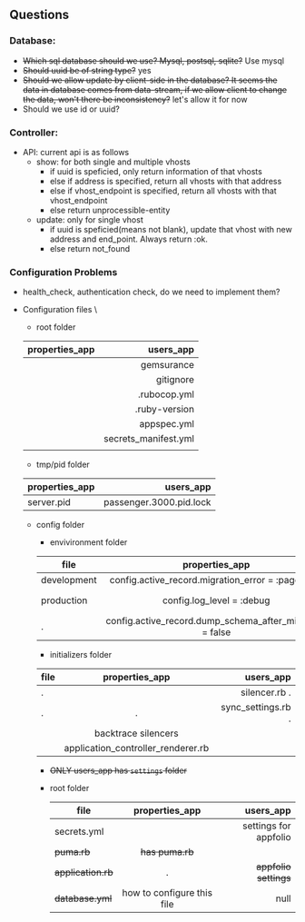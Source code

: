 ## Questions

### Database:
- <s>Which sql database should we use? Mysql, postsql, sqlite?</s> Use mysql
- <s>Should uuid be of string type?</s> yes
- <s>Should we allow update by client-side in the database? It seems the data in database comes from data-stream, if we allow client to change the data, won't there be inconsistency?</s> let's allow it for now
- Should we use id or uuid?

### Controller:
- API: current api is as follows
  - show: for both single and multiple vhosts
    - if uuid is speficied, only return information of that vhosts
    - else if address is specified, return all vhosts with that address
    - else if vhost_endpoint is specified, return all vhosts with that vhost_endpoint
    - else return unprocessible-entity 
  - update: only for single vhost
    - if uuid is speficied(means not blank), update that vhost with new address and end_point. Always return :ok.
    - else return not_found
   
### Configuration Problems
- health_check, authentication check, do we need to implement them?
- Configuration files \
  - root folder 
  
  |properties_app | users_app           | 
  |---------------|--------------------:|
  |               |gemsurance           |
  |               |gitignore            |
  |               | .rubocop.yml        |
  |               | .ruby-version       |
  |               | appspec.yml         |
  |               | secrets_manifest.yml|
  |               |                     |

  - tmp/pid folder
  
  |properties_app | users_app           | 
  |---------------|--------------------:|
  | server.pid    |passenger.3000.pid.lock|
   
  - config folder
    - envivironment folder
    
     |file |properties_app | users_app           | 
     |---  |:-------------:|--------------------:|
     |development|config.active_record.migration_error = :page_load|   |
     |production|config.log_level = :debug|config.log_level = :info|
     | .   |config.active_record.dump_schema_after_migration = false|  |
  
    - initializers folder
    
     |file |properties_app | users_app           | 
     |---  |:-------------:|--------------------:|
     | .   |               | silencer.rb .       |
     | .   | .             | sync_settings.rb .  |
     |     |backtrace silencers|                 |
     |     |application_controller_renderer.rb|  |
   
    - <s>ONLY users_app has `settings` folder</s>
      
    - root folder
    
      |file |properties_app | users_app           | 
      |---  |:-------------:|--------------------:|
      |secrets.yml|         | settings for appfolio|
      | <s>puma.rb</s> | <s>has puma.rb</s>   |                 |
      |<s>application.rb</s>| .    |  <s> appfolio settings</s> | 
      |<s>database.yml| how to configure this file | null|
      
